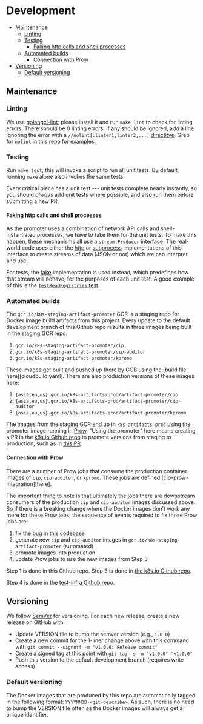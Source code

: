 # Development

- [Maintenance](#maintenance)
  - [Linting](#linting)
  - [Testing](#testing)
    - [Faking http calls and shell processes](#faking-http-calls-and-shell-processes)
  - [Automated builds](#automated-builds)
    - [Connection with Prow](#connection-with-prow)
- [Versioning](#versioning)
  - [Default versioning](#default-versioning)

## Maintenance

### Linting

We use [golangci-lint](https://github.com/golangci/golangci-lint); please
install it and run `make lint` to check for linting errors. There should be 0
linting errors; if any should be ignored, add a line ignoring the error with a
`//nolint[:linter1,linter2,...]`
[directitve](https://github.com/golangci/golangci-lint#false-positives). Grep
for `nolint` in this repo for examples.

### Testing

Run `make test`; this will invoke a script to run all unit tests. By
default, running `make` alone also invokes the same tests.

Every critical piece has a unit test --- unit tests complete nearly instantly,
so you should *always* add unit tests where possible, and also run them before
submitting a new PR.

#### Faking http calls and shell processes

As the promoter uses a combination of network API calls and shell-instantiated
processes, we have to fake them for the unit tests. To make this happen, these
mechanisms all use a `stream.Producer` [interface](/legacy/stream/types.go). The
real-world code uses either the [http](/legacy/stream/http.go) or
[subprocess](/legacy/stream/subprocess.go) implementations of this interface to
create streams of data (JSON or not) which we can interpret and use.

For tests, the [fake](/legacy/stream/fake.go) implementation is used instead, which
predefines how that stream will behave, for the purposes of each unit test. A
good example of this is the [`TestReadRegistries`
test](/legacy/dockerregistry/inventory_test.go).

### Automated builds

The `gcr.io/k8s-staging-artifact-promoter` GCR is a staging repo for Docker
image build artifacts from this project. Every update to the default
development branch of this Github repo results in three images being built in
the staging GCR repo:

1. `gcr.io/k8s-staging-artifact-promoter/cip`
1. `gcr.io/k8s-staging-artifact-promoter/cip-auditor`
1. `gcr.io/k8s-staging-artifact-promoter/kpromo`

These images get built and pushed up there by GCB using the [build file
here][cloudbuild.yaml]. There are also production versions of these images here:

1. `{asia,eu,us}.gcr.io/k8s-artifacts-prod/artifact-promoter/cip`
1. `{asia,eu,us}.gcr.io/k8s-artifacts-prod/artifact-promoter/cip-auditor`
1. `{asia,eu,us}.gcr.io/k8s-artifacts-prod/artifact-promoter/kpromo`

The images from the staging GCR end up in `k8s-artifacts-prod` using the
promoter image running in
[Prow](https://github.com/kubernetes/test-infra/prow). "Using the
promoter" here means creating a PR in the [k8s.io Github repo][k8sio-manifests-dir]
to promote versions from staging to production, such as in
[this PR](https://github.com/kubernetes/k8s.io/pull/704).

#### Connection with Prow

There are a number of Prow jobs that consume the production container images
of `cip`, `cip-auditor`, or `kpromo`. These jobs are defined
[cip-prow-integration][here].

The important thing to note is that ultimately the jobs there are downstream
consumers of the production `cip` and `cip-auditor` images discussed above. So
if there is a breaking change where the Docker images don't work any more for
these Prow jobs, the sequence of events required to fix those Prow jobs are:

1. fix the bug in this codebase
2. generate new `cip` and `cip-auditor` images in
   `gcr.io/k8s-staging-artifact-promoter` (automated)
3. promote images into production
4. update Prow jobs to use the new images from Step 3

Step 1 is done in this Github repo. Step 3 is done in [the k8s.io Github
repo][k/k8s.io].

Step 4 is done in the [test-infra Github repo][k/test-infra].

## Versioning

We follow [SemVer](https://semver.org/) for versioning. For each new release,
create a new release on GitHub with:

- Update VERSION file to bump the semver version (e.g., `1.0.0`)
- Create a new commit for the 1-liner change above with this command with
  `git commit --signoff -m "v1.0.0: Release commit"`
- Create a signed tag at this point with `git tag -s -m "v1.0.0" "v1.0.0"`
- Push this version to the default development branch (requires write access)

### Default versioning

The Docker images that are produced by this repo are automatically tagged in the
following format: `YYYYMMDD-<git-describe>`. As such, there is no need to bump
the VERSION file often as the Docker images will always get a unique identifier.

[cip-prow-integration]: https://git.k8s.io/k8s.io/k8s.gcr.io/Vanity-Domain-Flip.md#prow-integration
[k/k8s.io]: https://git.k8s.io/k8s.io
[k/test-infra]: https://git.k8s.io/test-infra
[k8sio-manifests-dir]: https://git.k8s.io/k8s.io/k8s.gcr.io
